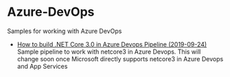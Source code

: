 # Azure-DevOps
Samples for working with Azure DevOps

* [How to build .NET Core 3.0 in Azure Devops Pipeline (2019-09-24)](netcore3-azure-devops-pipeline)  
Sample pipeline to work with netcore3 in Azure Devops. This will change soon once Microsoft directly supports netcore3 in Azure Devops and App Services

